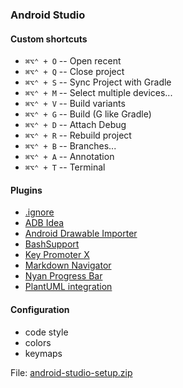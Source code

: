 ### Android Studio

#### Custom shortcuts
- `⌘⌥⌃ + O` -- Open recent
- `⌘⌥⌃ + Q` -- Close project
- `⌘⌥⌃ + S` -- Sync Project with Gradle
- `⌘⌥⌃ + M` -- Select multiple devices...
- `⌘⌥⌃ + V` -- Build variants
- `⌘⌥⌃ + G` -- Build (G like Gradle)
- `⌘⌥⌃ + D` -- Attach Debug
- `⌘⌥⌃ + R` -- Rebuild project
- `⌘⌥⌃ + B` -- Branches...
- `⌘⌥⌃ + A` -- Annotation
- `⌘⌥⌃ + T` -- Terminal

#### Plugins
- [.ignore](https://plugins.jetbrains.com/plugin/7495--ignore/)
- [ADB Idea](https://plugins.jetbrains.com/plugin/7380-adb-idea/)
- [Android Drawable Importer](https://plugins.jetbrains.com/plugin/7658-android-drawable-importer/)
- [BashSupport](https://plugins.jetbrains.com/plugin/4230-bashsupport/)
- [Key Promoter X](https://plugins.jetbrains.com/plugin/9792-key-promoter-x/)
- [Markdown Navigator](https://plugins.jetbrains.com/plugin/7896-markdown-navigator/)
- [Nyan Progress Bar](https://plugins.jetbrains.com/plugin/8575-nyan-progress-bar/)
- [PlantUML integration](https://plugins.jetbrains.com/plugin/7017-plantuml-integration/)

#### Configuration
- code style
- colors
- keymaps

File: [android-studio-setup.zip](android-studio-setup.zip)
